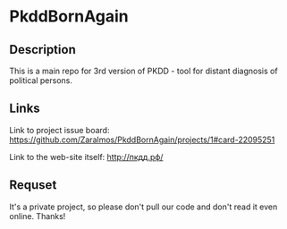 # PkddBornAgain

## Description
This is a main repo for 3rd version of PKDD - tool for distant diagnosis of political persons.

## Links
Link to project issue board: 
https://github.com/Zaralmos/PkddBornAgain/projects/1#card-22095251

Link to the web-site itself:
http://пкдд.рф/

## Requset
It's a private project, so please don't pull our code and don't read it even online. Thanks! 
